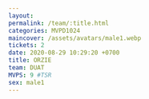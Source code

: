 ```yaml
---
layout: 
permalink: /team/:title.html
categories: MVPD1024
maincover: /assets/avatars/male1.webp
tickets: 2
date: 2020-08-29 10:29:20 +0700
title: ORZIE
team: DUAT
MVPS: 9 #TSR
sex: male1
---
```

